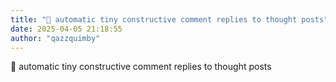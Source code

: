 ```yaml
---
title: "💭 automatic tiny constructive comment replies to thought posts"
date: 2025-04-05 21:18:55
author: "qazzquimby"
---
```


💭 automatic tiny constructive comment replies to thought posts